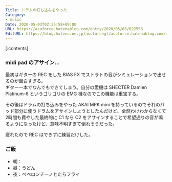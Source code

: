 ```yaml
---
Title: ドラムの打ち込みをやった
Category:
- music
Date: 2020-05-03T02:25:58+09:00
URL: https://asuforce.hatenablog.com/entry/2020/05/03/022558
EditURL: https://blog.hatena.ne.jp/asuforcegt/asuforce.hatenablog.com/atom/entry/26006613560429633
---
```


[:contents]

###  midi pad のアサイン...

最初はギターの REC をした BIAS FX でストラトの音がシミュレーションで出せるのが面白すぎる。  
ギター一本でなんでもできてしまう。自分の愛機は SHECTER Damien Platinum-6 というゴリゴリの EMG 機なのでこの機能は重宝する。

その後はドラムの打ち込みをやった AKAI MPK mini を持っているのでそれのパッド部分に使うドラムをアサインしようとしたんだけど、全然わけわからなくて2時間も費やした最終的に C1 なら C2 をアサインすることで希望通りの音が鳴るようになったけど、意味不明すぎて倒れそうだった。

疲れたので REC はできずに練習だけした。

### ご飯

- 朝：
- 昼：うどん
- 夜：ペペロンチーノとたらフライ
